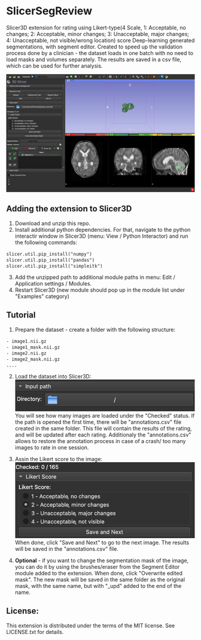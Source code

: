 # SlicerSegReview
Slicer3D extension for rating using Likert-type(4 Scale, 1: Acceptable, no changes; 2: Acceptable, minor changes; 3: Unacceptable, major changes; 4: Unacceptable, not visible/wrong location) score Deep-learning generated segmentations, with segment editor. Created to speed up the validation process done by a clinician - the dataset loads in one batch with no need to load masks and volumes separately. The results are saved in a csv file, which can be used for further analysis.


![Screenshot](pics/screenshot.jpg)
## Adding the extension to Slicer3D
1. Download and unzip this repo.
2. Install additional python dependencies. For that, navigate to the python interactir window in Slicer3D (menu: View / Python Interactor) and run the following commands:
```
slicer.util.pip_install("numpy")
slicer.util.pip_install("pandas") 
slicer.util.pip_install("simpleitk") 
```
3. Add the unzipped path to additional module paths in menu: Edit / Application settings / Modules.
4. Restart Slicer3D (new module should pop up in the module list under "Examples" category)


## Tutorial
1. Prepare the dataset - create a folder with the following structure:
```
- image1.nii.gz
- image1_mask.nii.gz
- image2.nii.gz
- image2_mask.nii.gz
....
```

2. Load the dataset into Slicer3D: 
![Load the dataset](pics/load.png)
You will see how many images are loaded under the "Checked" status. If the path is opened the first time, there will be "annotations.csv" file created in the same folder. This file will contain the results of the rating, and will be updated after each rating. Additionaly the "annotations.csv" allows to restore the annotation process in case of a crash/ too many images to rate in one session.

3. Assin the Likert score to the image:
![Rating](pics/likert.png)
When done, click "Save and Next" to go to the next image. The results will be saved in the "annotations.csv" file. 

4. **Optional** - if you want to change the segmentation mask of the image, you can do it by using the brushes/eraser from the Segment Editor module added to the extension. When done, click "Overwrite edited mask". The new mask will be saved in the same folder as the original mask, with the same name, but with "_upd" added to the end of the name. 

## License: 
This extension is distributed under the terms of the MIT license. See LICENSE.txt for details.
